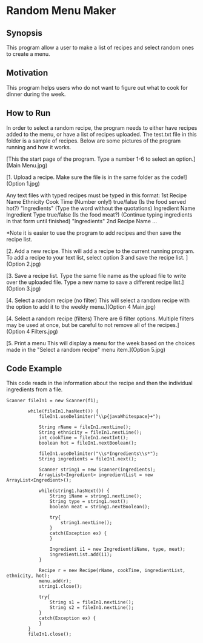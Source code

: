 # Random Menu Maker

## Synopsis
This program allow a user to make a list of recipes and select random ones to create a menu. 

## Motivation
This program helps users who do not want to figure out what to cook for dinner during the week.

## How to Run
In order to select a random recipe, the program needs to either have recipes added to the menu, or have a list of recipes uploaded. 
The test.txt file in this folder is a sample of recipes.
Below are some pictures of the program running and how it works.

[This the start page of the program. Type a number 1-6 to select an option.](Main Menu.jpg)

[1. Upload a recipe. Make sure the file is in the same folder as the code!](Option 1.jpg)

Any text files with typed recipes must be typed in this format:
1st Recipe Name
Ethnicity
Cook Time (Number only!)
true/false (Is the food served hot?)
"Ingredients"  (Type the word without the quotations)
Ingredient Name
Ingredient Type
true/false (Is the food meat?)
(Continue typing ingredients in that form until finished)
"Ingredients"
2nd Recipe Name
...

*Note it is easier to use the program to add recipes and then save the recipe list.

[2. Add a new recipe. This will add a recipe to the current running program. To add a recipe to your text list, select option 3 and save the recipe list. ](Option 2.jpg)

[3. Save a recipe list. Type the same file name as the upload file to write over the uploaded file. Type a new name to save a different recipe list.](Option 3.jpg)

[4. Select a random recipe (no filter) This will select a random recipe with the option to add it to the weekly menu.](Option 4 Main.jpg)

[4. Select a random recipe (filters) There are 6 filter options. Multiple filters may be used at once, but be careful to not remove all of the recipes.](Option 4 Filters.jpg)

[5. Print a menu This will display a menu for the week based on the choices made in the "Select a random recipe" menu item.](Option 5.jpg)

## Code Example
This code reads in the information about the recipe and then the individual ingredients from a file.
```
Scanner fileIn1 = new Scanner(f1);

		while(fileIn1.hasNext()) {
			fileIn1.useDelimiter("\\p{javaWhitespace}+");

			String rName = fileIn1.nextLine();
			String ethnicity = fileIn1.nextLine();
			int cookTime = fileIn1.nextInt();
			boolean hot = fileIn1.nextBoolean();

			fileIn1.useDelimiter("\\s*Ingredients\\s*");
			String ingredients = fileIn1.next();

			Scanner string1 = new Scanner(ingredients);
			ArrayList<Ingredient> ingredientList = new ArrayList<Ingredient>();

			while(string1.hasNext()) {
				String iName = string1.nextLine();
				String type = string1.next();
				boolean meat = string1.nextBoolean();

				try{
					string1.nextLine();
				}
				catch(Exception ex) {
				}

				Ingredient i1 = new Ingredient(iName, type, meat);
				ingredientList.add(i1);
			}

			Recipe r = new Recipe(rName, cookTime, ingredientList, ethnicity, hot);
			menu.add(r);
			string1.close();

			try{
				String s1 = fileIn1.nextLine();
				String s2 = fileIn1.nextLine();
			}
			catch(Exception ex) {
			}
		}
		fileIn1.close();
```
